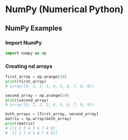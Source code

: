 # NumPy (Numerical Python)

## NumPy Examples

### Import NumPy

```python
import numpy as np
```

### Creating nd arrays

```python
first_array = np.arange(10)
print(first_array)
# array([0, 1, 2, 3, 4, 5, 6, 7, 8, 9])
```

```python
second_array = np.arange(10)
print(second_array)
# array([0, 1, 2, 3, 4, 5, 6, 7, 8, 9])
```

```python
both_arrays = [first_array, second_array]
matrix = np.array(both_array)
print(matrix)
# [[1 2 3 4 5 6 7 8 9]
#  [1 2 3 4 5 6 7 8 9]]
```
